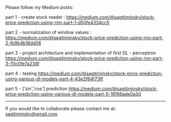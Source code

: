 Please follow my Medium posts:

part 1 - create stock reader : https://medium.com/@sagitiminsky/stock-price-prediction-using-rnn-part-1-d50fe4334cc5

part 2 - normalization of window values : https://medium.com/@sagitiminsky/stock-price-prediction-using-rnn-part-2-fb9b4b18dd08

part 3 - project architecture and implementation of first DL - perceptron https://medium.com/@sagitiminsky/stock-price-prediction-using-rnn-part-3-70c0fe7a238f

part 4 - testing https://medium.com/@sagitiminsky/stock-price-prediction-using-various-dl-models-part-4-43e2f64f73ff

part 5 - ['sin','cos'] prediction https://medium.com/@sagitiminsky/stock-price-prediction-using-various-dl-models-part-5-16f86ade0a3d
______________

If you would like to collaborate please contact me at: sagitiminsky@gmail.com